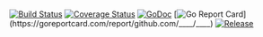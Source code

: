 # 
[![Build Status](https://travis-ci.org/____/____.svg?branch=master)](https://travis-ci.org/____/____) [![Coverage Status](https://coveralls.io/repos/github/____/____/badge.svg?branch=master)](https://coveralls.io/github/____/____?branch=master)  [![GoDoc](https://img.shields.io/badge/godoc-reference-blue)](https://pkg.go.dev/github.com/____/____) [![Go Report Card](https://goreportcard.com/badge/github.com/____/____)](https://goreportcard.com/report/github.com/____/____) [![Release](https://img.shields.io/github/release/____/____.svg?style=flat-square)](https://github.com/____/____/releases)
